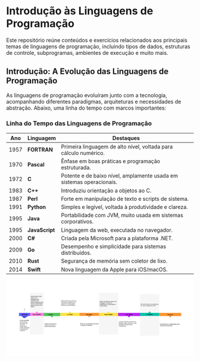 # Introdução às Linguagens de Programação

Este repositório reúne conteúdos e exercícios relacionados aos principais temas de linguagens de programação, incluindo tipos de dados, estruturas de controle, subprogramas, ambientes de execução e muito mais.

## Introdução: A Evolução das Linguagens de Programação

As linguagens de programação evoluíram junto com a tecnologia, acompanhando diferentes paradigmas, arquiteturas e necessidades de abstração. Abaixo, uma linha do tempo com marcos importantes:


### Linha do Tempo das Linguagens de Programação

| Ano | Linguagem     | Destaques                                                                 |
|-----|----------------|---------------------------------------------------------------------------|
| 1957| **FORTRAN**    | Primeira linguagem de alto nível, voltada para cálculo numérico.         |
| 1970| **Pascal**     | Ênfase em boas práticas e programação estruturada.                       |
| 1972| **C**          | Potente e de baixo nível, amplamente usada em sistemas operacionais.     |
| 1983| **C++**        | Introduziu orientação a objetos ao C.                                     |
| 1987| **Perl**       | Forte em manipulação de texto e scripts de sistema.                      |
| 1991| **Python**     | Simples e legível, voltada à produtividade e clareza.                    |
| 1995| **Java**       | Portabilidade com JVM, muito usada em sistemas corporativos.             |
| 1995| **JavaScript** | Linguagem da web, executada no navegador.                                |
| 2000| **C#**         | Criada pela Microsoft para a plataforma .NET.                            |
| 2009| **Go**         | Desempenho e simplicidade para sistemas distribuídos.                    |
| 2010| **Rust**       | Segurança de memória sem coletor de lixo.                                |
| 2014| **Swift**      | Nova linguagem da Apple para iOS/macOS.                                  |


![uml_diagrama](LinhaDoTempo.png)